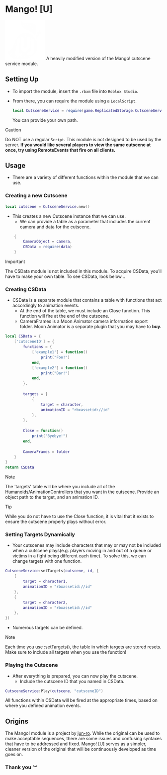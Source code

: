 # Mango! [U]
<img src="https://raw.githubusercontent.com/alarxic/Mango-U-/refs/heads/main/mangou.png" width="128">
A heavily modified version of the Mango! cutscene service module.

## Setting Up
- To import the module, insert the `.rbxm` file into `Roblox Studio`.
- From there, you can require the module using a `LocalScript`.
  
  ```lua
  local CutsceneService = require(game.ReplicatedStorage.CutsceneService)
  ```
  You can provide your own path.
> [!CAUTION]
> Do NOT use a regular `Script`. This module is not designed to be used by the server. **If you would like several players to view the same cutscene at once, try using RemoteEvents that fire on all clients.**
## Usage
  - There are a variety of different functions within the module that we can use.
### Creating a new Cutscene
```lua
local cutscene = CutsceneService.new()
```
- This creates a new Cutscene instance that we can use.
  - We can provide a table as a parameter that includes the current camera and data for the cutscene.
```lua
	{
		CameraObject = camera, 
		CSData = require(data)
	}
```
> [!IMPORTANT]
> The CSData module is not included in this module. To acquire CSData, you'll have to make your own table. To see CSData, look below...

### Creating CSData
- CSData is a separate module that contains a table with functions that act accordingly to animation events.
  - At the end of the table, we must include an Close function. This function will fire at the end of the cutscene.
  - CameraFrames is a Moon Animator camera information export folder. Moon Animator is a separate plugin that you may have to **buy.**
```lua
local CSData = {
	['cutsceneID'] = {
		functions = {
			['example1'] = function()
				print("Foo!")
			end,
			['example2'] = function()
				print("Bar!")
			end,
		},
		
		targets = {
			{
				target = character,
				animationID = "rbxassetid://id"
			},
		},

		Close = function()
			print("Byebye!")
		end,
		
		CameraFrames = folder
	}
}
return CSData
```
> [!NOTE]
> The 'targets' table will be where you include all of the Humanoids/AnimationControllers that you want in the cutscene. Provide an object path to the target, and an animation ID.

> [!TIP]
> While you do not have to use the Close function, it is vital that it exists to ensure the cutscene properly plays without error.
### Setting Targets Dynamically
- Your cutscenes may include characters that may or may not be included when a cutscene plays(e.g. players moving in and out of a queue or victims in a fight being different each time). To solve this, we can change targets with one function.
```lua
CutsceneService:setTargets(cutscene, id, {
	{
		target = character1,
		animationID = "rbxassetid://id"
	},
	{
		target = character2,
		animationID = "rbxassetid://id"
	},
})
```
- Numerous targets can be defined.
> [!NOTE]
> Each time you use :setTargets(), the table in which targets are stored resets. Make sure to include all targets when you use the function!
### Playing the Cutscene
- After everything is prepared, you can now play the cutscene.
  - Include the cutscene ID that you named in CSData.
```lua
CutsceneService:Play(cutscene, "cutsceneID")
```
All functions within CSData will be fired at the appropriate times, based on where you defined animation events.
## Origins
The Mango! module is a project by [jun-ro](https://github.com/jun-ro). While the original can be used to make acceptable sequences, there are some issues and confusing syntaxes that have to be addressed and fixed. Mango! [U] serves as a simpler, cleaner version of the original that will be continuously developed as time goes on.

### Thank you ^^
